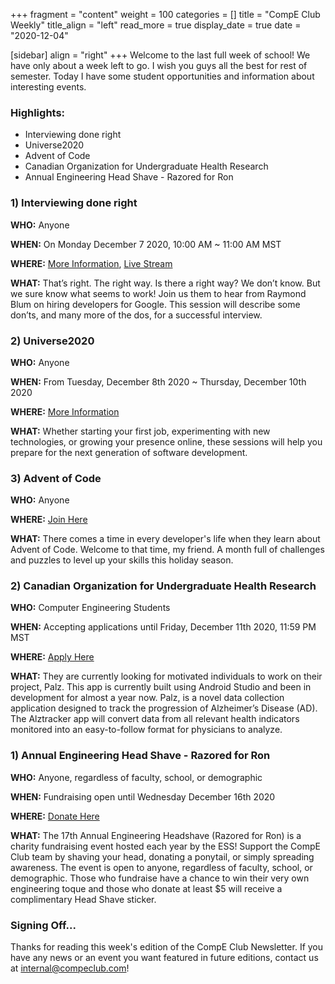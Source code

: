+++
fragment = "content"
weight = 100
categories = []
title = "CompE Club Weekly"
title_align = "left"
read_more = true
display_date = true
date = "2020-12-04"

[sidebar]
align = "right"
+++
Welcome to the last full week of school! We have only about a week left to go. I wish you guys all the best for rest of semester. Today I have some student opportunities and information about interesting events.
<br/>

### Highlights:

* Interviewing done right
* Universe2020
* Advent of Code
* Canadian Organization for Undergraduate Health Research
* Annual Engineering Head Shave - Razored for Ron
  <br/>

### 1)  Interviewing done right

**WHO:** Anyone

**WHEN:** On Monday December 7 2020, 10:00 AM ~ 11:00 AM MST

**WHERE:** [More Information](https://education.github.com/university/schedule/interviewing-done-right), [Live Stream](https://www.twitch.tv/githubeducation)

**WHAT:** That’s right. The right way. Is there a right way? We don’t know. But we sure know what seems to work! Join us them to hear from Raymond Blum on hiring developers for Google. This session will describe some don’ts, and many more of the dos, for a successful interview.
<br/>

### 2)  Universe2020

**WHO:** Anyone

**WHEN:** From Tuesday, December 8th 2020 ~ Thursday, December 10th 2020

**WHERE:** [More Information](https://education.github.com/university/schedule/)

**WHAT:** Whether starting your first job, experimenting with new technologies, or growing your presence online, these sessions will help you prepare for the next generation of software development.
<br/>


### 3)  Advent of Code

**WHO:** Anyone

**WHERE:** [Join Here](https://adventofcode.com/?utm_source=newsletter&utm_medium=email&utm_campaign=student-newsletter-dec2020)

**WHAT:** There comes a time in every developer's life when they learn about Advent of Code. Welcome to that time, my friend. A month full of challenges and puzzles to level up your skills this holiday season.
<br/>

### 2)  Canadian Organization for Undergraduate Health Research

**WHO:** Computer Engineering Students

**WHEN:** Accepting applications until Friday, December 11th 2020, 11:59 PM MST

**WHERE:** [Apply Here](https://docs.google.com/forms/d/e/1FAIpQLSddaDaMJcQLsy6qlyq3hQa3hN2kLOHm1f_OkvIMNLNKBUW7hg/viewform)

**WHAT:** They are currently looking for motivated individuals to work on their project, Palz. This app is currently built using Android Studio and been in development for almost a year now. Palz, is a novel data collection application designed to track the progression of Alzheimer’s Disease (AD). The Alztracker app will convert data from all relevant health indicators monitored into an easy-to-follow format for physicians to analyze.
<br/>

### 1)  Annual Engineering Head Shave - Razored for Ron

**WHO:** Anyone, regardless of faculty, school, or demographic

**WHEN:** Fundraising open until Wednesday December 16th 2020

**WHERE:** [Donate Here](https://p2p.onecause.com/enggshave/team/computer-engineering-club)

**WHAT:** The 17th Annual Engineering Headshave (Razored for Ron) is a charity fundraising event hosted each year by the ESS! Support the CompE Club team by shaving your head, donating a ponytail, or simply spreading awareness. The event is open to anyone, regardless of faculty, school, or demographic. Those who fundraise have a chance to win their very own engineering toque and those who donate at least $5 will receive a complimentary Head Shave sticker.
<br/>

### Signing Off...

Thanks for reading this week's edition of the CompE Club Newsletter.  If you have any news or an event you want featured in future editions, contact us at [internal@compeclub.com](mailto:internal@compeclub.com)!